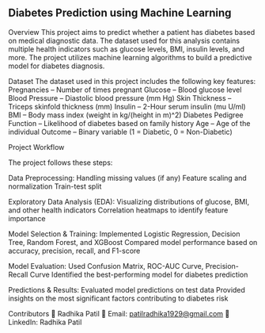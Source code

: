 
## Diabetes Prediction using Machine Learning


Overview
This project aims to predict whether a patient has diabetes based on medical diagnostic data. The dataset used for this analysis contains multiple health indicators such as glucose levels, BMI, insulin levels, and more. The project utilizes machine learning algorithms to build a predictive model for diabetes diagnosis.

Dataset
The dataset used in this project includes the following key features:
Pregnancies – Number of times pregnant
Glucose – Blood glucose level
Blood Pressure – Diastolic blood pressure (mm Hg)
Skin Thickness – Triceps skinfold thickness (mm)
Insulin – 2-Hour serum insulin (mu U/ml)
BMI – Body mass index (weight in kg/(height in m)^2)
Diabetes Pedigree Function – Likelihood of diabetes based on family history
Age – Age of the individual
Outcome – Binary variable (1 = Diabetic, 0 = Non-Diabetic)

Project Workflow

The project follows these steps:

Data Preprocessing:
Handling missing values (if any)
Feature scaling and normalization
Train-test split

Exploratory Data Analysis (EDA):
Visualizing distributions of glucose, BMI, and other health indicators
Correlation heatmaps to identify feature importance

Model Selection & Training:
Implemented Logistic Regression, Decision Tree, Random Forest, and XGBoost
Compared model performance based on accuracy, precision, recall, and F1-score

Model Evaluation:
Used Confusion Matrix, ROC-AUC Curve, Precision-Recall Curve
Identified the best-performing model for diabetes prediction

Predictions & Results:
Evaluated model predictions on test data
Provided insights on the most significant factors contributing to diabetes risk


Contributors
👤 Radhika Patil
📧 Email: patilradhika1929@gmail.com
🔗 LinkedIn: Radhika Patil
